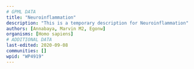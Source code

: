 ```yaml
---
# GPML DATA
title: "Neuroinflammation"
description: "This is a temporary description for Neuroinflammation"
authors: [Annabaya, Marvin M2, Egonw]
organisms: [Homo sapiens]
# ADDITIONAL DATA
last-edited: 2020-09-08
communities: []
wpid: "WP4919"
---
```

